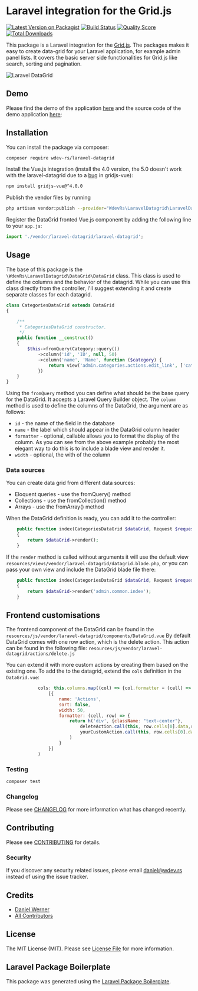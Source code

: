# Laravel integration for the Grid.js

[![Latest Version on Packagist](https://img.shields.io/packagist/v/wdev-rs/laravel-datagrid.svg?style=flat-square)](https://packagist.org/packages/wdev-rs/laravel-datagrid)
[![Build Status](https://github.com/wdev-rs/laravel-datagrid/actions/workflows/test.yml/badge.svg)](https://github.com/wdev-rs/laravel-datagrid/actions/workflows/test.yml)
[![Quality Score](https://img.shields.io/scrutinizer/g/wdev-rs/laravel-datagrid.svg?style=flat-square)](https://scrutinizer-ci.com/g/wdev-rs/laravel-datagrid)
[![Total Downloads](https://img.shields.io/packagist/dt/wdev-rs/laravel-datagrid.svg?style=flat-square)](https://packagist.org/packages/wdev-rs/laravel-datagrid)

This package is a Laravel integration for the [Grid.js](https://gridjs.io/). The packages makes it easy to create data-grid for your Laravel application, for example admin panel lists.
It covers the basic server side functionalities for Grid.js like search, sorting and pagination.

![Laravel DataGrid](https://raw.githubusercontent.com/wdev-rs/laravel-datagrid/master/resources/img/laravel-datagrid.png)

## Demo
Please find the demo of the application [here](https://laravel-datagrid.wdev.rs) and the source code of the demo application
[here](https://github.com/wdev-rs/laravel-datagrid-demo);

## Installation

You can install the package via composer:

```bash
composer require wdev-rs/laravel-datagrid
```

Install the Vue.js integration 
(install the 4.0 version, the 5.0 doesn't work with the laravel-datagrid due to a [bug](https://github.com/grid-js/gridjs-vue/issues/427) in gridjs-vue):

```bash
npm install gridjs-vue@^4.0.0 
```

Publish the vendor files by running

```bash
php artisan vendor:publish --provider="WdevRs\LaravelDatagrid\LaravelDatagridServiceProvider"
```

Register the DataGrid fronted Vue.js component by adding the following line to your `app.js`:

```javascript
import './vendor/laravel-datagrid/laravel-datagrid';
```

## Usage

The base of this package is the `\WdevRs\LaravelDatagrid\DataGrid\DataGrid` class. This class is used to define the 
columns and the behavior of the datagrid. While you can use this class directly from the controller, I'll 
suggest extending it and create separate classes for each datagrid.

``` php
class CategoriesDataGrid extends DataGrid
{

    /**
     * CategoriesDataGrid constructor.
     */
    public function __construct()
    {
        $this->fromQuery(Category::query())
            ->column('id', 'ID', null, 50)
            ->column('name', 'Name', function ($category) {
                return view('admin.categories.actions.edit_link', ['category' => $category])->render();
            })
    }
}
```

Using the `fromQuery` method you can define what should be the base query for the DataGrid. It accepts a Laravel Query Builder object.
The `column` method is used to define the columns of the DataGrid, the argument are as follows:
- `id` - the name of the field in the database
- `name` - the label which should appear in the DataGrid column header
- `formatter` - optional, callable allows you to format the display of the column. As you can see from the above example
  probably the most elegant way to do this is to include a blade view and render it.
- `width` - optional, the with of the column

### Data sources
You can create data grid from different data sources:
- Eloquent queries - use the fromQuery() method
- Collections - use the fromCollection() method
- Arrays - use the fromArray() method

When the DataGrid definition is ready, you can add it to the controller:

```php
    public function index(CategoriesDataGrid $dataGrid, Request $request)
    {
        return $dataGrid->render();
    }
```

If the `render` method is called without arguments it will use the default view `resources/views/vendor/laravel-datagrid/datagrid.blade.php`, 
or you can pass your own view and include the DataGrid blade file there:

```php
    public function index(CategoriesDataGrid $dataGrid, Request $request)
    {
        return $dataGrid->render('admin.common.index');
    }
```

## Frontend customisations

The frontend component of the DataGrid can be found in the `resources/js/vendor/laravel-datagrid/components/DataGrid.vue`
By default DataGrid comes with one row action, which is the delete action. This action can be found in the following file: 
`resources/js/vendor/laravel-datagrid/actions/delete.js`

You can extend it with more custom actions by creating them based on the existing one. To add the to the datagrid,
extend the `cols` definition in the `DataGrid.vue`:
```javascript
            cols: this.columns.map((col) => {col.formatter = (cell) => html(cell); return col;}).concat(
                [{
                    name: 'Actions',
                    sort: false,
                    width: 50,
                    formatter: (cell, row) => {
                        return h('div', {className: "text-center"},
                            deleteAction.call(this, row.cells[0].data,row.cells[1].data),
                            yourCustomAction.call(this, row.cells[0].data,row.cells[1].data)
                        )
                    }
                }]
            )
```

### Testing

``` bash
composer test
```

### Changelog

Please see [CHANGELOG](CHANGELOG.md) for more information what has changed recently.

## Contributing

Please see [CONTRIBUTING](CONTRIBUTING.md) for details.

### Security

If you discover any security related issues, please email daniel@wdev.rs instead of using the issue tracker.

## Credits

- [Daniel Werner](https://github.com/wdev-rs)
- [All Contributors](../../contributors)

## License

The MIT License (MIT). Please see [License File](LICENSE.md) for more information.

## Laravel Package Boilerplate

This package was generated using the [Laravel Package Boilerplate](https://laravelpackageboilerplate.com).

